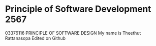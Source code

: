 # Principle of Software Development 2567
03376116 PRINCIPLE OF SOFTWARE DESIGN
My name is Theethut Rattanasopa
Edited on Github
